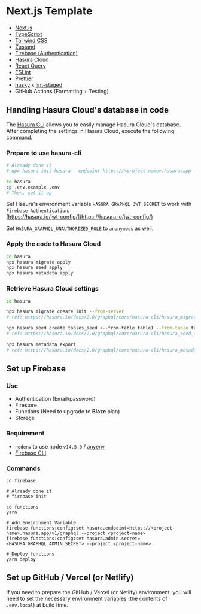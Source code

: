 # Next.js Template

- [Next.js](https://nextjs.org/)
- [TypeScript](https://www.typescriptlang.org/)
- [Tailwind CSS](https://tailwindcss.com/)
- [Zustand](https://github.com/pmndrs/zustand)
- [Firebase (Authentication)](https://firebase.google.com/)
- [Hasura Cloud](https://cloud.hasura.io/)
- [React Query](https://react-query.tanstack.com/)
- [ESLint](https://eslint.org/)
- [Prettier](https://prettier.io/)
- [husky](https://github.com/typicode/husky) x [lint-staged](https://github.com/okonet/lint-staged)
- GitHub Actions (Formatting + Testing)

## Handling Hasura Cloud's database in code

The [Hasura CLI](https://hasura.io/docs/1.0/graphql/core/hasura-cli/index.html) allows you to easily manage Hasura Cloud's database.  
After completing the settings in Hasura Cloud, execute the following command.

### Prepare to use hasura-cli

```bash
# Already done it
# npx hasura init hasura --endpoint https://<project-name>.hasura.app --admin-secret <admin-secret-key>

cd hasura
cp .env.example .env
# Then, set it up
```

Set Hasura's environment variable `HASURA_GRAPHQL_JWT_SECRET` to work with `Firebase Authentication`.  
[https://hasura.io/jwt-config/](https://hasura.io/jwt-config/)

Set `HASURA_GRAPHQL_UNAUTHORIZED_ROLE` to `anonymous` as well.

### Apply the code to Hasura Cloud

```bash
cd hasura
npx hasura migrate apply
npx hasura seed apply
npx hasura metadata apply
```

### Retrieve Hasura Cloud settings

```bash
cd hasura

npx hasura migrate create init --from-server
# ref: https://hasura.io/docs/2.0/graphql/core/hasura-cli/hasura_migrate_create.html

npx hasura seed create tables_seed <--from-table table1 --from-table table2>
# ref: https://hasura.io/docs/2.0/graphql/core/hasura-cli/hasura_seed_create.html

npx hasura metadata export
# ref: https://hasura.io/docs/2.0/graphql/core/hasura-cli/hasura_metadata_export.html
```

## Set up Firebase

### Use

- Authentication (Email/password)
- Firestore
- Functions (Need to upgrade to **Blaze** plan)
- Storege

### Requirement

- `nodenv` to use node `v14.5.0` / [anyenv](https://github.com/anyenv/anyenv)
- [Firebase CLI](https://firebase.google.com/docs/cli)

### Commands

```
cd firebase

# Already done it
# firebase init

cd functions
yarn

# Add Environment Variable
firebase functions:config:set hasura.endpoint=https://<project-name>.hasura.app/v1/graphql --project <project-name>
firebase functions:config:set hasura.admin.secret=<HASURA_GRAPHQL_ADMIN_SECRET> --project <project-name>

# Deploy functions
yarn deploy
```

## Set up GitHub / Vercel (or Netlify)

If you need to prepare the GitHub / Vercel (or Netlify) environment, you will need to set the necessary environment variables (the contents of `.env.local`) at build time.
